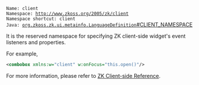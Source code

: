 `Name: client`  
`Namespace: `[`http://www.zkoss.org/2005/zk/client`](http://www.zkoss.org/2005/zk/client)  
`Namespace shortcut: client`  
`Java: `[`org.zkoss.zk.ui.metainfo.LanguageDefinition`#CLIENT_NAMESPACE](https://www.zkoss.org/javadoc/latest/zk/`org/zkoss/zk/ui/metainfo/LanguageDefinition`.html#CLIENT_NAMESPACE)

It is the reserved namespace for specifying ZK client-side widget's
event listeners and properties.

For example,

```xml
<combobox xmlns:w="client" w:onFocus="this.open()"/>
```

For more information, please refer to [ZK Client-side Reference](/zk_client_side_ref/introduction).


